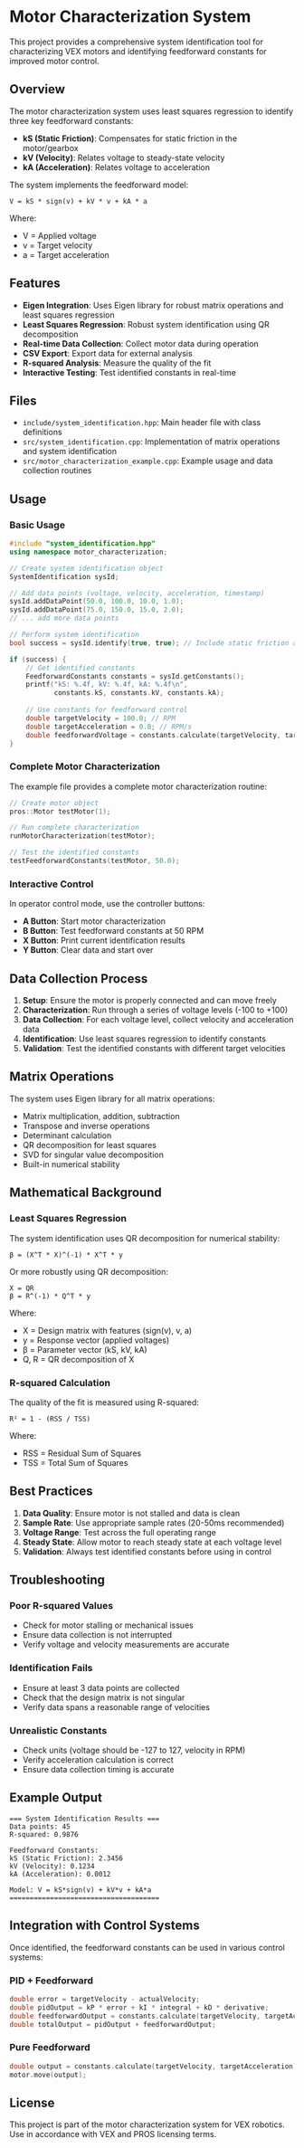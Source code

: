# Motor Characterization System

This project provides a comprehensive system identification tool for characterizing VEX motors and identifying feedforward constants for improved motor control.

## Overview

The motor characterization system uses least squares regression to identify three key feedforward constants:

- **kS (Static Friction)**: Compensates for static friction in the motor/gearbox
- **kV (Velocity)**: Relates voltage to steady-state velocity
- **kA (Acceleration)**: Relates voltage to acceleration

The system implements the feedforward model:
```
V = kS * sign(v) + kV * v + kA * a
```

Where:
- V = Applied voltage
- v = Target velocity
- a = Target acceleration

## Features

- **Eigen Integration**: Uses Eigen library for robust matrix operations and least squares regression
- **Least Squares Regression**: Robust system identification using QR decomposition
- **Real-time Data Collection**: Collect motor data during operation
- **CSV Export**: Export data for external analysis
- **R-squared Analysis**: Measure the quality of the fit
- **Interactive Testing**: Test identified constants in real-time

## Files

- `include/system_identification.hpp`: Main header file with class definitions
- `src/system_identification.cpp`: Implementation of matrix operations and system identification
- `src/motor_characterization_example.cpp`: Example usage and data collection routines

## Usage

### Basic Usage

```cpp
#include "system_identification.hpp"
using namespace motor_characterization;

// Create system identification object
SystemIdentification sysId;

// Add data points (voltage, velocity, acceleration, timestamp)
sysId.addDataPoint(50.0, 100.0, 10.0, 1.0);
sysId.addDataPoint(75.0, 150.0, 15.0, 2.0);
// ... add more data points

// Perform system identification
bool success = sysId.identify(true, true); // Include static friction and acceleration

if (success) {
    // Get identified constants
    FeedforwardConstants constants = sysId.getConstants();
    printf("kS: %.4f, kV: %.4f, kA: %.4f\n", 
           constants.kS, constants.kV, constants.kA);
    
    // Use constants for feedforward control
    double targetVelocity = 100.0; // RPM
    double targetAcceleration = 0.0; // RPM/s
    double feedforwardVoltage = constants.calculate(targetVelocity, targetAcceleration);
}
```

### Complete Motor Characterization

The example file provides a complete motor characterization routine:

```cpp
// Create motor object
pros::Motor testMotor(1);

// Run complete characterization
runMotorCharacterization(testMotor);

// Test the identified constants
testFeedforwardConstants(testMotor, 50.0);
```

### Interactive Control

In operator control mode, use the controller buttons:

- **A Button**: Start motor characterization
- **B Button**: Test feedforward constants at 50 RPM
- **X Button**: Print current identification results
- **Y Button**: Clear data and start over

## Data Collection Process

1. **Setup**: Ensure the motor is properly connected and can move freely
2. **Characterization**: Run through a series of voltage levels (-100 to +100)
3. **Data Collection**: For each voltage level, collect velocity and acceleration data
4. **Identification**: Use least squares regression to identify constants
5. **Validation**: Test the identified constants with different target velocities

## Matrix Operations

The system uses Eigen library for all matrix operations:

- Matrix multiplication, addition, subtraction
- Transpose and inverse operations
- Determinant calculation
- QR decomposition for least squares
- SVD for singular value decomposition
- Built-in numerical stability

## Mathematical Background

### Least Squares Regression

The system identification uses QR decomposition for numerical stability:
```
β = (X^T * X)^(-1) * X^T * y
```

Or more robustly using QR decomposition:
```
X = QR
β = R^(-1) * Q^T * y
```

Where:
- X = Design matrix with features (sign(v), v, a)
- y = Response vector (applied voltages)
- β = Parameter vector (kS, kV, kA)
- Q, R = QR decomposition of X

### R-squared Calculation

The quality of the fit is measured using R-squared:
```
R² = 1 - (RSS / TSS)
```

Where:
- RSS = Residual Sum of Squares
- TSS = Total Sum of Squares

## Best Practices

1. **Data Quality**: Ensure motor is not stalled and data is clean
2. **Sample Rate**: Use appropriate sample rates (20-50ms recommended)
3. **Voltage Range**: Test across the full operating range
4. **Steady State**: Allow motor to reach steady state at each voltage level
5. **Validation**: Always test identified constants before using in control

## Troubleshooting

### Poor R-squared Values
- Check for motor stalling or mechanical issues
- Ensure data collection is not interrupted
- Verify voltage and velocity measurements are accurate

### Identification Fails
- Ensure at least 3 data points are collected
- Check that the design matrix is not singular
- Verify data spans a reasonable range of velocities

### Unrealistic Constants
- Check units (voltage should be -127 to 127, velocity in RPM)
- Verify acceleration calculation is correct
- Ensure data collection timing is accurate

## Example Output

```
=== System Identification Results ===
Data points: 45
R-squared: 0.9876

Feedforward Constants:
kS (Static Friction): 2.3456
kV (Velocity): 0.1234
kA (Acceleration): 0.0012

Model: V = kS*sign(v) + kV*v + kA*a
=====================================
```

## Integration with Control Systems

Once identified, the feedforward constants can be used in various control systems:

### PID + Feedforward
```cpp
double error = targetVelocity - actualVelocity;
double pidOutput = kP * error + kI * integral + kD * derivative;
double feedforwardOutput = constants.calculate(targetVelocity, targetAcceleration);
double totalOutput = pidOutput + feedforwardOutput;
```

### Pure Feedforward
```cpp
double output = constants.calculate(targetVelocity, targetAcceleration);
motor.move(output);
```

## License

This project is part of the motor characterization system for VEX robotics. Use in accordance with VEX and PROS licensing terms.
